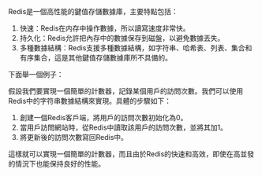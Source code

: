 

Redis是一個高性能的鍵值存儲數據庫，主要特點包括：

1. 快速：Redis在内存中操作數據，所以讀寫速度非常快。
2. 持久化：Redis允許把內存中的數據保存到磁盤，以避免數據丟失。
3. 多種數據結構：Redis支援多種數據結構，如字符串、哈希表、列表、集合和有序集合，這是其他鍵值存儲數據庫所不具備的。

下面舉一個例子：

假設我們要實現一個簡單的計數器，記錄某個用戶的訪問次數。我們可以使用Redis中的字符串數據結構來實現。具體的步驟如下：

1. 創建一個Redis客戶端，將用戶的訪問次數初始化為0。
2. 當用戶訪問網站時，從Redis中讀取該用戶的訪問次數，並將其加1。
3. 將更新後的訪問次數寫回Redis中。

這樣就可以實現一個簡單的計數器，而且由於Redis的快速和高效，即使在高並發的情況下也能保持良好的性能。